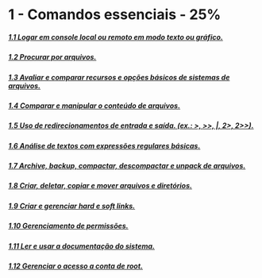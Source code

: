 # 1 - Comandos essenciais - 25%

##### [1.1 Logar em console local ou remoto em modo texto ou gráfico.]()

##### [1.2 Procurar por arquivos.]()

##### [1.3 Avaliar e comparar recursos e opções básicos de sistemas de arquivos.]()

##### [1.4 Comparar e manipular o conteúdo de arquivos.]()

##### [1.5 Uso de redirecionamentos de entrada e saída. (ex.: >, >>, |, 2>, 2>>).]()

##### [1.6 Análise de textos com expressões regulares básicas.]()

##### [1.7 Archive, backup, compactar, descompactar e unpack de arquivos.]()

##### [1.8 Criar, deletar, copiar e mover arquivos e diretórios.]()

##### [1.9 Criar e gerenciar hard e soft links.]()

##### [1.10 Gerenciamento de permissões.]()

##### [1.11 Ler e usar a documentação do sistema.]()

##### [1.12 Gerenciar o acesso a conta de root.]()

